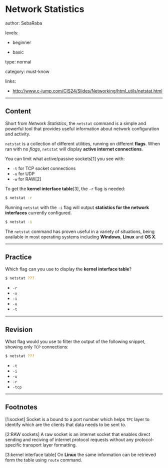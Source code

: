 # Network Statistics
author: SebaRaba

levels:

  - beginner

  - basic

type: normal

category: must-know

links:

  - http://www.c-jump.com/CIS24/Slides/Networking/html_utils/netstat.html

---
## Content

Short from *Network Statistics*, the `netstat` command is a simple and powerful tool that provides useful information about network configuration and activity.

`netstat` is a collection of different utilities, running on different **flags**. When ran with no *flags*, `netstat` will display **active internet connections**.

You can limit what active/passive sockets[1] you see with:
 - `-t` for TCP socket connections
 - `-u` for UDP
 - `-w` for RAW[2]

To get the **kernel interface table**[3], the `-r` flag is needed:
```bash
$ netstat -r

```
Running `netstat` with the `-i` flag will output **statistics for the network interfaces** currently configured.
```bash
$ netstat -i
```

The `netstat` command has proven useful in a variety of situations, being available in most operating systems including **Windows**, **Linux** and **OS X**.

---
## Practice

Which flag can you use to display the **kernel interface table**?
```bash
$ netstat ???
```

* `-r`
* `-x`
* `-i`
* `-u`
* `-t`

---
## Revision

What flag would you use to filter the output of the following snippet, showing only `TCP` connections:
```bash
$ netstat ???
```

* `-t`
* `-i`
* `-u`
* `-r`
* `-tcp`

---
## Footnotes

[1:socket]
Socket is a bound to a port number which helps `TPC` layer to identify which are the clients that data needs to be sent to.

[2:RAW sockets]
A raw socket is an internet socket that enables direct sending and reciving of internet protocol requests without any protocol-specific transport layer formatting.

[3:kernel interface table]
On **Linux** the same information can be retrieved form the table using `route` command.
